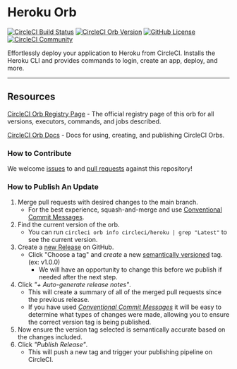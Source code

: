 # Heroku Orb

[![CircleCI Build Status](https://circleci.com/gh/CircleCI-Public/heroku-orb.svg?style=shield "CircleCI Build Status")](https://circleci.com/gh/CircleCI-Public/heroku-orb) [![CircleCI Orb Version](https://badges.circleci.com/orbs/circleci/heroku.svg)](https://circleci.com/orbs/registry/orb/circleci/heroku) [![GitHub License](https://img.shields.io/badge/license-MIT-lightgrey.svg)](https://raw.githubusercontent.com/CircleCI-Public/heroku-orb/master/LICENSE) [![CircleCI Community](https://img.shields.io/badge/community-CircleCI%20Discuss-343434.svg)](https://discuss.circleci.com/c/ecosystem/orbs)

Effortlessly deploy your application to Heroku from CircleCI. Installs the Heroku CLI and provides commands to login, create an app, deploy, and more.

---

## Resources

[CircleCI Orb Registry Page](https://circleci.com/orbs/registry/orb/circleci/heroku) - The official registry page of this orb for all versions, executors, commands, and jobs described.

[CircleCI Orb Docs](https://circleci.com/docs/2.0/orb-intro/#section=configuration) - Docs for using, creating, and publishing CircleCI Orbs.

### How to Contribute

We welcome [issues](https://github.com/CircleCI-Public/heroku-orb/issues) to and [pull requests](https://github.com/CircleCI-Public/heroku-orb/pulls) against this repository!

### How to Publish An Update

1. Merge pull requests with desired changes to the main branch.
   - For the best experience, squash-and-merge and use [Conventional Commit Messages](https://conventionalcommits.org/).
2. Find the current version of the orb.
   - You can run `circleci orb info circleci/heroku | grep "Latest"` to see the current version.
3. Create a [new Release](https://github.com/CircleCI-Public/heroku-orb/releases/new) on GitHub.
   - Click "Choose a tag" and _create_ a new [semantically versioned](http://semver.org/) tag. (ex: v1.0.0)
     - We will have an opportunity to change this before we publish if needed after the next step.
4. Click _"+ Auto-generate release notes"_.
   - This will create a summary of all of the merged pull requests since the previous release.
   - If you have used _[Conventional Commit Messages](https://conventionalcommits.org/)_ it will be easy to determine what types of changes were made, allowing you to ensure the correct version tag is being published.
5. Now ensure the version tag selected is semantically accurate based on the changes included.
6. Click _"Publish Release"_.
   - This will push a new tag and trigger your publishing pipeline on CircleCI.
